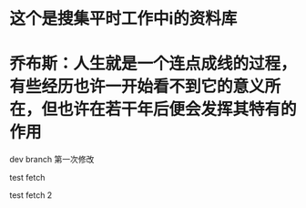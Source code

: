 # 这个是搜集平时工作中i的资料库
# 乔布斯：人生就是一个连点成线的过程，有些经历也许一开始看不到它的意义所在，但也许在若干年后便会发挥其特有的作用
dev branch
第一次修改


test fetch


test fetch 2
